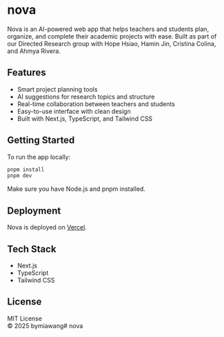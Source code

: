 # nova

Nova is an AI-powered web app that helps teachers and students plan, organize, and complete their academic projects with ease. Built as part of our Directed Research group with Hope Hsiao, Hamin Jin, Cristina Colina, and Ahmya Rivera.

## Features

- Smart project planning tools  
- AI suggestions for research topics and structure  
- Real-time collaboration between teachers and students  
- Easy-to-use interface with clean design  
- Built with Next.js, TypeScript, and Tailwind CSS  

## Getting Started

To run the app locally:

```bash
pnpm install
pnpm dev
```

Make sure you have Node.js and pnpm installed.

## Deployment

Nova is deployed on [Vercel](https://nova-puce-tau.vercel.app/).

## Tech Stack

- Next.js  
- TypeScript  
- Tailwind CSS  

## License

MIT License  
© 2025 bymiawang# nova
